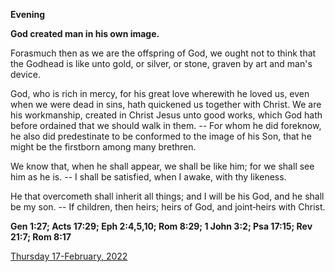 **Evening**

**God created man in his own image.**
 
Forasmuch then as we are the offspring of God, we ought not to think that the Godhead is like unto gold, or silver, or stone, graven by art and man's device.
 
God, who is rich in mercy, for his great love wherewith he loved us, even when we were dead in sins, hath quickened us together with Christ. We are his workmanship, created in Christ Jesus unto good works, which God hath before ordained that we should walk in them. -- For whom he did foreknow, he also did predestinate to be conformed to the image of his Son, that he might be the firstborn among many brethren.
 
We know that, when he shall appear, we shall be like him; for we shall see him as he is. -- I shall be satisfied, when I awake, with thy likeness.
 
He that overcometh shall inherit all things; and I will be his God, and he shall be my son. -- If children, then heirs; heirs of God, and joint‑heirs with Christ.  

**Gen 1:27; Acts 17:29; Eph 2:4,5,10; Rom 8:29; 1 John 3:2; Psa 17:15; Rev 21:7; Rom 8:17**

[Thursday 17-February, 2022](https://t.me/daily_light)
